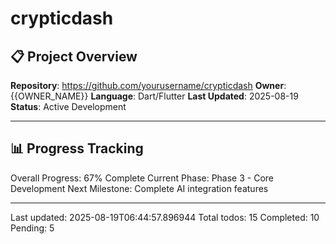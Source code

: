 # crypticdash

## 📋 Project Overview
**Repository**: https://github.com/yourusername/crypticdash
**Owner**: {{OWNER_NAME}}
**Language**: Dart/Flutter
**Last Updated**: 2025-08-19
**Status**: Active Development

---

## 📊 Progress Tracking
Overall Progress: 67% Complete
Current Phase: Phase 3 - Core Development
Next Milestone: Complete AI integration features

---
Last updated: 2025-08-19T06:44:57.896944
Total todos: 15
Completed: 10
Pending: 5
